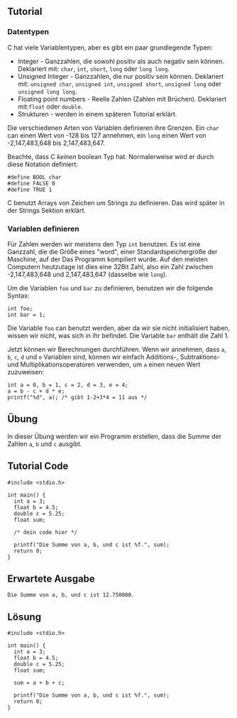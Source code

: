 Tutorial
--------

### Datentypen

C hat viele Variablentypen, aber es gibt ein paar grundlegende Typen:

* Integer - Ganzzahlen, die sowohl positiv als auch negativ sein können. Deklariert mit: `char`, `int`, `short`, `long` oder `long long`.
* Unsigned Integer - Ganzzahlen, die nur positiv sein können. Deklariert mit: `unsigned char`, `unsigned int`, `unsigned short`, `unsigned long` oder `unsigned long long`.
* Floating point numbers - Reelle Zahlen (Zahlen mit Brüchen). Deklariert mit:`float` oder `double`.
* Strukturen - werden in einem späteren Tutorial erklärt.

Die verschiedenen Arten von Variablen definieren ihre Grenzen. Ein `char` can einen Wert von -128 bis 127 annehmen, ein `long` einen Wert von -2,147,483,648 bis 2,147,483,647.

Beachte, dass C _keinen_ boolean Typ hat. Normalerweise wird er durch diese Notation definiert:

    #define BOOL char
    #define FALSE 0
    #define TRUE 1

C benutzt Arrays von Zeichen um Strings zu definieren. Das wird später in der Strings Sektion erklärt.

### Variablen definieren

Für Zahlen werden wir meistens den Typ `int` benutzen. Es ist eine Ganzzahl, die die Größe eines "word", einer Standardspeichergröße der Maschine, auf der
Das Programm kompiliert wurde. Auf den meisten Computern heutzutage ist dies eine 32Bit Zahl, also ein Zahl zwischen -2,147,483,648 und 2,147,483,647 (dasselbe wie `long`).

Um die Variablen `foo` und `bar` zu definieren, benutzen wir die folgende Syntax:

    int foo;
    int bar = 1;

Die Variable `foo` can benutzt werden, aber da wir sie nicht initialisiert haben, wissen wir nicht, was sich in ihr befindet. Die Variable `bar` enthält die Zahl 1.

Jetzt können wir Berechnungen durchführen. Wenn wir annehmen, dass `a`, `b`, `c`, `d` und `e` Variablen sind, können wir einfach Additions-, Subtraktions- und Multiplikationsoperatoren
verwenden, um `a` einen neuen Wert zuzuweisen:

    int a = 0, b = 1, c = 2, d = 3, e = 4;
    a = b - c + d * e;
    printf("%d", a); /* gibt 1-2+3*4 = 11 aus */

Übung
-----

In dieser Übung werden wir ein Programm erstellen, dass die Summe der Zahlen `a`, `b` und `c` ausgibt.

Tutorial Code
-------------

    #include <stdio.h>

    int main() {
      int a = 3;
      float b = 4.5;
      double c = 5.25;
      float sum;

      /* dein code hier */

      printf("Die Summe von a, b, und c ist %f.", sum);
      return 0;
    }

Erwartete Ausgabe
-----------------
    Die Summe von a, b, und c ist 12.750000.

Lösung
------
    #include <stdio.h>

    int main() {
      int a = 3;
      float b = 4.5;
      double c = 5.25;
      float sum;

      sum = a + b + c;

      printf("Die Summe von a, b, und c ist %f.", sum);
      return 0;
    }
